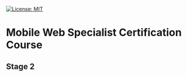 [![License: MIT](https://img.shields.io/badge/License-MIT-yellow.svg)](https://opensource.org/licenses/MIT)

# Mobile Web Specialist Certification Course

## Stage 2